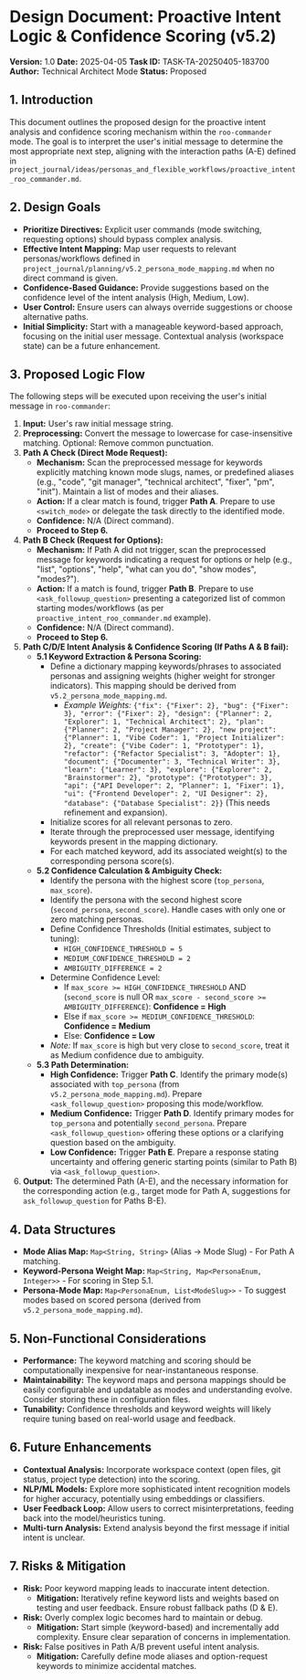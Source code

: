 # Design Document: Proactive Intent Logic & Confidence Scoring (v5.2)

**Version:** 1.0
**Date:** 2025-04-05
**Task ID:** TASK-TA-20250405-183700
**Author:** Technical Architect Mode
**Status:** Proposed

## 1. Introduction

This document outlines the proposed design for the proactive intent analysis and confidence scoring mechanism within the `roo-commander` mode. The goal is to interpret the user's initial message to determine the most appropriate next step, aligning with the interaction paths (A-E) defined in `project_journal/ideas/personas_and_flexible_workflows/proactive_intent_roo_commander.md`.

## 2. Design Goals

*   **Prioritize Directives:** Explicit user commands (mode switching, requesting options) should bypass complex analysis.
*   **Effective Intent Mapping:** Map user requests to relevant personas/workflows defined in `project_journal/planning/v5.2_persona_mode_mapping.md` when no direct command is given.
*   **Confidence-Based Guidance:** Provide suggestions based on the confidence level of the intent analysis (High, Medium, Low).
*   **User Control:** Ensure users can always override suggestions or choose alternative paths.
*   **Initial Simplicity:** Start with a manageable keyword-based approach, focusing on the initial user message. Contextual analysis (workspace state) can be a future enhancement.

## 3. Proposed Logic Flow

The following steps will be executed upon receiving the user's initial message in `roo-commander`:

1.  **Input:** User's raw initial message string.
2.  **Preprocessing:** Convert the message to lowercase for case-insensitive matching. Optional: Remove common punctuation.
3.  **Path A Check (Direct Mode Request):**
    *   **Mechanism:** Scan the preprocessed message for keywords explicitly matching known mode slugs, names, or predefined aliases (e.g., "code", "git manager", "technical architect", "fixer", "pm", "init"). Maintain a list of modes and their aliases.
    *   **Action:** If a clear match is found, trigger **Path A**. Prepare to use `<switch_mode>` or delegate the task directly to the identified mode.
    *   **Confidence:** N/A (Direct command).
    *   **Proceed to Step 6.**
4.  **Path B Check (Request for Options):**
    *   **Mechanism:** If Path A did not trigger, scan the preprocessed message for keywords indicating a request for options or help (e.g., "list", "options", "help", "what can you do", "show modes", "modes?").
    *   **Action:** If a match is found, trigger **Path B**. Prepare to use `<ask_followup_question>` presenting a categorized list of common starting modes/workflows (as per `proactive_intent_roo_commander.md` example).
    *   **Confidence:** N/A (Direct command).
    *   **Proceed to Step 6.**
5.  **Path C/D/E Intent Analysis & Confidence Scoring (If Paths A & B fail):**
    *   **5.1 Keyword Extraction & Persona Scoring:**
        *   Define a dictionary mapping keywords/phrases to associated personas and assigning weights (higher weight for stronger indicators). This mapping should be derived from `v5.2_persona_mode_mapping.md`.
            *   *Example Weights:* `{"fix": {"Fixer": 2}, "bug": {"Fixer": 3}, "error": {"Fixer": 2}, "design": {"Planner": 2, "Explorer": 1, "Technical Architect": 2}, "plan": {"Planner": 2, "Project Manager": 2}, "new project": {"Planner": 1, "Vibe Coder": 1, "Project Initializer": 2}, "create": {"Vibe Coder": 1, "Prototyper": 1}, "refactor": {"Refactor Specialist": 3, "Adopter": 1}, "document": {"Documenter": 3, "Technical Writer": 3}, "learn": {"Learner": 3}, "explore": {"Explorer": 2, "Brainstormer": 2}, "prototype": {"Prototyper": 3}, "api": {"API Developer": 2, "Planner": 1, "Fixer": 1}, "ui": {"Frontend Developer": 2, "UI Designer": 2}, "database": {"Database Specialist": 2}}` (This needs refinement and expansion).
        *   Initialize scores for all relevant personas to zero.
        *   Iterate through the preprocessed user message, identifying keywords present in the mapping dictionary.
        *   For each matched keyword, add its associated weight(s) to the corresponding persona score(s).
    *   **5.2 Confidence Calculation & Ambiguity Check:**
        *   Identify the persona with the highest score (`top_persona`, `max_score`).
        *   Identify the persona with the second highest score (`second_persona`, `second_score`). Handle cases with only one or zero matching personas.
        *   Define Confidence Thresholds (Initial estimates, subject to tuning):
            *   `HIGH_CONFIDENCE_THRESHOLD = 5`
            *   `MEDIUM_CONFIDENCE_THRESHOLD = 2`
            *   `AMBIGUITY_DIFFERENCE = 2`
        *   Determine Confidence Level:
            *   If `max_score >= HIGH_CONFIDENCE_THRESHOLD` AND (`second_score` is null OR `max_score - second_score >= AMBIGUITY_DIFFERENCE`): **Confidence = High**
            *   Else if `max_score >= MEDIUM_CONFIDENCE_THRESHOLD`: **Confidence = Medium**
            *   Else: **Confidence = Low**
        *   *Note:* If `max_score` is high but very close to `second_score`, treat it as Medium confidence due to ambiguity.
    *   **5.3 Path Determination:**
        *   **High Confidence:** Trigger **Path C**. Identify the primary mode(s) associated with `top_persona` (from `v5.2_persona_mode_mapping.md`). Prepare `<ask_followup_question>` proposing this mode/workflow.
        *   **Medium Confidence:** Trigger **Path D**. Identify primary modes for `top_persona` and potentially `second_persona`. Prepare `<ask_followup_question>` offering these options or a clarifying question based on the ambiguity.
        *   **Low Confidence:** Trigger **Path E**. Prepare a response stating uncertainty and offering generic starting points (similar to Path B) via `<ask_followup_question>`.
6.  **Output:** The determined Path (A-E), and the necessary information for the corresponding action (e.g., target mode for Path A, suggestions for `ask_followup_question` for Paths B-E).

## 4. Data Structures

*   **Mode Alias Map:** `Map<String, String>` (Alias -> Mode Slug) - For Path A matching.
*   **Keyword-Persona Weight Map:** `Map<String, Map<PersonaEnum, Integer>>` - For scoring in Step 5.1.
*   **Persona-Mode Map:** `Map<PersonaEnum, List<ModeSlug>>` - To suggest modes based on scored persona (derived from `v5.2_persona_mode_mapping.md`).

## 5. Non-Functional Considerations

*   **Performance:** The keyword matching and scoring should be computationally inexpensive for near-instantaneous response.
*   **Maintainability:** The keyword maps and persona mappings should be easily configurable and updatable as modes and understanding evolve. Consider storing these in configuration files.
*   **Tunability:** Confidence thresholds and keyword weights will likely require tuning based on real-world usage and feedback.

## 6. Future Enhancements

*   **Contextual Analysis:** Incorporate workspace context (open files, git status, project type detection) into the scoring.
*   **NLP/ML Models:** Explore more sophisticated intent recognition models for higher accuracy, potentially using embeddings or classifiers.
*   **User Feedback Loop:** Allow users to correct misinterpretations, feeding back into the model/heuristics tuning.
*   **Multi-turn Analysis:** Extend analysis beyond the first message if initial intent is unclear.

## 7. Risks & Mitigation

*   **Risk:** Poor keyword mapping leads to inaccurate intent detection.
    *   **Mitigation:** Iteratively refine keyword lists and weights based on testing and user feedback. Ensure robust fallback paths (D & E).
*   **Risk:** Overly complex logic becomes hard to maintain or debug.
    *   **Mitigation:** Start simple (keyword-based) and incrementally add complexity. Ensure clear separation of concerns in implementation.
*   **Risk:** False positives in Path A/B prevent useful intent analysis.
    *   **Mitigation:** Carefully define mode aliases and option-request keywords to minimize accidental matches.
